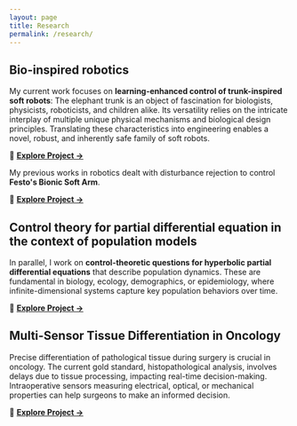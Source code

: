 ```yaml
---
layout: page
title: Research
permalink: /research/
---
```

<!-- 🚧 Under construction. -->
## Bio-inspired robotics
My current work focuses on **learning-enhanced control of trunk-inspired soft robots**: The elephant trunk is an object of fascination for biologists, physicists, roboticists, and children alike. Its versatility relies on the intricate interplay of multiple unique physical mechanisms and biological design principles. Translating these characteristics into engineering enables a novel, robust, and inherently safe family of soft robots.

📌 **[Explore Project →](/projects/trunk-project/)**

My previous works in robotics dealt with disturbance rejection to control **Festo's Bionic Soft Arm**.

📌 **[Explore Project →](/projects/festo-ndob/)**

## Control theory for partial differential equation in the context of population models
In parallel, I work on **control-theoretic questions for hyperbolic partial differential equations** that describe population dynamics. These are fundamental in biology, ecology, demographics, or epidemiology, where infinite-dimensional systems capture key population behaviors over time. 

📌 **[Explore Project →](/projects/popdyn/)**

## Multi-Sensor Tissue Differentiation in Oncology
Precise differentiation of pathological tissue during surgery is crucial in oncology. The current gold standard, histopathological analysis, involves delays due to tissue processing, impacting real-time decision-making. Intraoperative sensors measuring electrical, optical, or mechanical properties can help surgeons to make an informed decision.

📌 **[Explore Project →](/projects/grk/)**